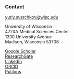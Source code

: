 ### Contact

<yuriy.sverchkov@wisc.edu>

University of Wisconsin  
4720A Medical Sciences Center  
1300 University Avenue  
Madison, Wisconsin 53706

[Google Scholar](https://scholar.google.com/citations?user=sx6aKSUAAAAJ)  
[ResearchGate](https://www.researchgate.net/profile/Yuriy_Sverchkov)  
[LinkedIn](http://www.linkedin.com/pub/yuriy-sverchkov/56/a43/58/)  
[ORCID](https://orcid.org/0000-0002-9851-8582)  
[Publons](https://publons.com/researcher/3411779/yuriy-sverchkov/)